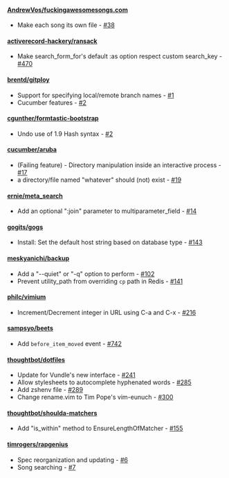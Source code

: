 #### [AndrewVos/fuckingawesomesongs.com](https://github.com/AndrewVos/fuckingawesomesongs.com)

* Make each song its own file - [#38](https://github.com/AndrewVos/fuckingawesomesongs.com/pull/38)

#### [activerecord-hackery/ransack](https://github.com/activerecord-hackery/ransack)

* Make search_form_for's default :as option respect custom search_key - [#470](https://github.com/activerecord-hackery/ransack/pull/470)

#### [brentd/gitploy](https://github.com/brentd/gitploy)

* Support for specifying local/remote branch names - [#1](https://github.com/brentd/gitploy/pull/1)
* Cucumber features - [#2](https://github.com/brentd/gitploy/pull/2)

#### [cgunther/formtastic-bootstrap](https://github.com/cgunther/formtastic-bootstrap)

* Undo use of 1.9 Hash syntax - [#2](https://github.com/cgunther/formtastic-bootstrap/pull/2)

#### [cucumber/aruba](https://github.com/cucumber/aruba)

* (Failing feature) - Directory manipulation inside an interactive process - [#17](https://github.com/cucumber/aruba/pull/17)
* a directory/file named "whatever" should (not) exist - [#19](https://github.com/cucumber/aruba/pull/19)

#### [ernie/meta_search](https://github.com/ernie/meta_search)

* Add an optional ":join" parameter to multiparameter_field - [#14](https://github.com/ernie/meta_search/pull/14)

#### [gogits/gogs](https://github.com/gogits/gogs)

* Install: Set the default host string based on database type - [#143](https://github.com/gogits/gogs/pull/143)

#### [meskyanichi/backup](https://github.com/meskyanichi/backup)

* Add a "--quiet" or "-q" option to perform - [#102](https://github.com/meskyanichi/backup/pull/102)
* Prevent utility_path from overriding `cp` path in Redis - [#141](https://github.com/meskyanichi/backup/pull/141)

#### [philc/vimium](https://github.com/philc/vimium)

* Increment/Decrement integer in URL using C-a and C-x - [#216](https://github.com/philc/vimium/pull/216)

#### [sampsyo/beets](https://github.com/sampsyo/beets)

* Add `before_item_moved` event - [#742](https://github.com/sampsyo/beets/pull/742)

#### [thoughtbot/dotfiles](https://github.com/thoughtbot/dotfiles)

* Update for Vundle's new interface - [#241](https://github.com/thoughtbot/dotfiles/pull/241)
* Allow stylesheets to autocomplete hyphenated words - [#285](https://github.com/thoughtbot/dotfiles/pull/285)
* Add zshenv file - [#289](https://github.com/thoughtbot/dotfiles/pull/289)
* Change rename.vim to Tim Pope's vim-eunuch - [#300](https://github.com/thoughtbot/dotfiles/pull/300)

#### [thoughtbot/shoulda-matchers](https://github.com/thoughtbot/shoulda-matchers)

* Add "is_within" method to EnsureLengthOfMatcher - [#155](https://github.com/thoughtbot/shoulda-matchers/pull/155)

#### [timrogers/rapgenius](https://github.com/timrogers/rapgenius)

* Spec reorganization and updating - [#6](https://github.com/timrogers/rapgenius/pull/6)
* Song searching - [#7](https://github.com/timrogers/rapgenius/pull/7)

